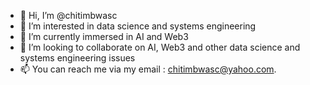 - 👋 Hi, I’m @chitimbwasc
- 👀 I’m interested in data science and systems engineering
- 🌱 I’m currently immersed in AI and Web3 
- 💞️ I’m looking to collaborate on AI,  Web3 and other data science and systems engineering issues 
- 📫 You can reach me via my email : chitimbwasc@yahoo.com. 

<!---
chitimbwasc/chitimbwasc is a ✨ special ✨ repository because its `README.md` (this file) appears on your GitHub profile.
You can click the Preview link to take a look at your changes.
--->
